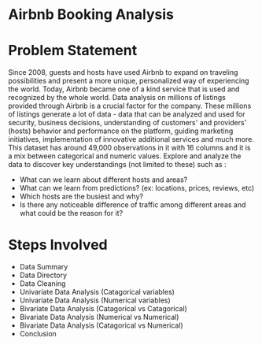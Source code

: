 # Airbnb Booking Analysis

# Problem Statement
Since 2008, guests and hosts have used Airbnb to expand on traveling possibilities and present a more unique, personalized way of experiencing the world. Today, Airbnb became one of a kind service that is used and recognized by the whole world. Data analysis on millions of listings provided through Airbnb is a crucial factor for the company. These millions of listings generate a lot of data - data that can be analyzed and used for security, business decisions, understanding of customers' and providers' (hosts) behavior and performance on the platform, guiding marketing initiatives, implementation of innovative additional services and much more. 
This dataset has around 49,000 observations in it with 16 columns and it is a mix between categorical and numeric values. 
Explore and analyze the data to discover key understandings (not limited to these) such as :
* What can we learn about different hosts and areas?
* What can we learn from predictions? (ex: locations, prices, reviews, etc)
* Which hosts are the busiest and why?
* Is there any noticeable difference of traffic among different areas and what could be the reason for it?

# Steps Involved
* Data Summary
* Data Directory
* Data Cleaning
* Univariate Data Analysis (Catagorical variables)
* Univariate Data Analysis (Numerical variables)
* Bivariate Data Analysis (Catagorical vs Catagorical)
* Bivariate Data Analysis (Numerical vs Numerical)
* Bivariate Data Analysis (Catagorical vs Numerical)
* Conclusion

